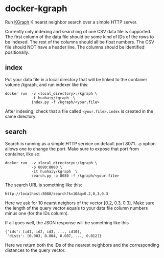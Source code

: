 # docker-kgraph

Run [KGraph](https://github.com/aaalgo/kgraph) K nearst neighbor search over a simple HTTP server. 

Currently only indexing and searching of one CSV data file is supported. The first column of the data file should be some kind of IDs of the rows to be indexed. The rest of the columns should all be float numbers. The CSV file should NOT have a header line. The columns should be identified positionally.

## index

Put your data file in a local directory that will be linked to the container volume /kgraph, and run indexer like this: 

    docker run  -v <local_directory>:/kgraph \
                -t huahaiy/kgraph  \
                index.py -f /kgraph/<your.file>


After indexing, check that a file called `<your.file>.index` is created in the same directory.

## search

Search is running as a simple HTTP service on default port 8071. `-p` option allows one to change the port. Make sure to expose that port from container, like so:

    docker run  -v <local_directory>:/kgraph \
                -p 8080:8080 \
                -it huahaiy/kgraph  \
                search.py -p 8080 -f /kgraph/<your.file>


The search URL is something like this: 

    http://localhost:8080/search?k=10&q=0.2,0,3,0.3


Here we ask for 10 nearst neighors of the vector [0.2, 0.3, 0.3]. Make sure the length of the query vector equals to your data file column numbers minus one (for the IDs column).

If all goes well, the JSON response will be something like this 

    {'ids': [id1, id2, id3, ..., id10], 
     'dists': [0.003, 0.004, 0.007, ..., 0.012]}


Here we return both the IDs of the nearest neighbors and the corresponding distances to the query vector.
